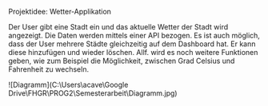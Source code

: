 Projektidee: Wetter-Applikation

Der User gibt eine Stadt ein und das aktuelle Wetter der Stadt wird angezeigt. Die Daten werden mittels einer API bezogen. Es ist auch möglich, dass der User mehrere Städte gleichzeitig auf dem Dashboard hat. Er kann diese hinzufügen und wieder löschen. Allf. wird es noch weitere Funktionen geben, wie zum Beispiel die Möglichkeit, zwischen Grad Celsius und Fahrenheit zu wechseln.



![Diagramm](C:\Users\acave\Google Drive\FHGR\PROG2\Semesterarbeit\Diagramm.jpg)